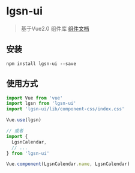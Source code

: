 # lgsn-ui
> 基于Vue2.0 组件库
> [组件文档](https://lgsn.github.io/LGSN-UI-docs/index.html)

## 安装
```shell
npm install lgsn-ui --save
```

## 使用方式
``` javascript
import Vue from 'vue'
import lgsn from 'lgsn-ui'
import 'lgsn-ui/lib/component-css/index.css'

Vue.use(lgsn)

// 或者
import {
  LgsnCalendar,
  // ...
} from 'lgsn-ui'

Vue.component(LgsnCalendar.name, LgsnCalendar)
```
